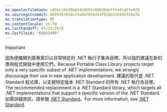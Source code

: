 ```yaml
---
ms.openlocfilehash: cd5bcc6bd96834d4803e00bd84eff4441abfe9f8
ms.sourcegitcommit: 8699383914c24a0df033393f55db3369db728a7b
ms.translationtype: MT
ms.contentlocale: zh-TW
ms.lasthandoff: 05/15/2019
ms.locfileid: "65641440"
---
```

> [!IMPORTANT]
> <span data-ttu-id="c04e3-101">因為便攜類別庫專案只以非常特定的 .NET 執行子集為目標，所以強烈建議在新的應用程式開發中使用它們。</span><span class="sxs-lookup"><span data-stu-id="c04e3-101">Because Portable Class Library projects target only a very specific subset of .NET implementations, we strongly discourage their use in new application development.</span></span> <span data-ttu-id="c04e3-102">建議的取代是 .NET Standard 程式庫，以支援特定版本 .NET Standard 的所有 .NET 執行為目標。</span><span class="sxs-lookup"><span data-stu-id="c04e3-102">The recommended replacement is a .NET Standard library, which targets all .NET implementations that support a specific version of the .NET Standard.</span></span> <span data-ttu-id="c04e3-103">如需詳細資訊，請參閱 [.NET Standard](~/docs/standard/net-standard.md)。</span><span class="sxs-lookup"><span data-stu-id="c04e3-103">For more information, see [.NET Standard](~/docs/standard/net-standard.md).</span></span>
